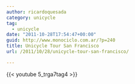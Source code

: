 ```yaml
---
author: ricardoquesada
category: unicycle
tag:
  - unicycle
date: "2011-10-28T17:54:47+00:00"
guid: http://www.monociclo.com.ar/?p=240
title: Unicycle Tour San Francisco
url: /2011/10/28/unicycle-tour-san-francisco/

---
```

{{< youtube 5_trga7tag4 >}}
